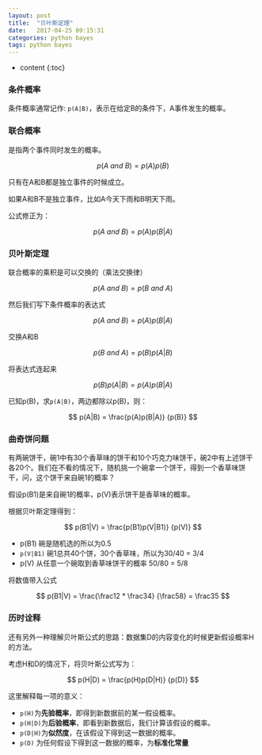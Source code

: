 ```yaml
---
layout: post
title:  "贝叶斯定理"
date:   2017-04-25 09:15:31
categories: python bayes
tags: python bayes
---
```


* content
{:toc}



### 条件概率

条件概率通常记作:  `p(A|B)`，表示在给定B的条件下，A事件发生的概率。

### 联合概率

是指两个事件同时发生的概率。

$$p(A\ and\ B) = p(A)p(B)$$

只有在A和B都是独立事件的时候成立。

如果A和B不是独立事件，比如A今天下雨和B明天下雨。

公式修正为：

$$p(A\ and\ B) = p(A)p(B|A)$$


### 贝叶斯定理

联合概率的乘积是可以交换的（乘法交换律）


$$p(A\ and\ B) = p(B\ and\ A)$$

然后我们写下条件概率的表达式

$$p(A\ and\ B) = p(A)p(B|A)$$


交换A和B

$$
p(B\ and\ A) = p(B)p(A|B)
$$

将表达式连起来

$$
  p(B)p(A|B) = p(A)p(B|A)
$$

已知p(B)，求`p(A|B)`，两边都除以p(B)，则：

$$
  p(A|B) = \frac{p(A)p(B|A)} {p(B)}
$$


### 曲奇饼问题

有两碗饼干，碗1中有30个香草味的饼干和10个巧克力味饼干，碗2中有上述饼干各20个。我们在不看的情况下，随机挑一个碗拿一个饼干，得到一个香草味饼干，问，这个饼干来自碗1的概率？

假设p(B1)是来自碗1的概率，p(V)表示饼干是香草味的概率。

根据贝叶斯定理得到：

$$
  p(B1|V) = \frac{p(B1)p(V|B1)} {p(V)}
$$

* p(B1) 碗是随机选的所以为0.5
* `p(V|B1)` 碗1总共40个饼，30个香草味，所以为30/40 = 3/4
* p(V) 从任意一个碗取到香草味饼干的概率 50/80 = 5/8

将数值带入公式

$$
  p(B1|V) = \frac{\frac12 * \frac34} {\frac58} = \frac35
$$


### 历时诠释

还有另外一种理解贝叶斯公式的思路：数据集D的内容变化的时候更新假设概率H的方法。

考虑H和D的情况下，将贝叶斯公式写为：

$$
  p(H|D) = \frac{p(H)p(D|H)} {p(D)}
$$

这里解释每一项的意义：

* `p(H)`为**先验概率**，即得到新数据前的某一假设概率。
* `p(H|D)`为**后验概率**，即看到新数据后，我们计算该假设的概率。
* `p(D|H)`为**似然度**，在该假设下得到这一数据的概率。
* `p(D)` 为任何假设下得到这一数据的概率，为**标准化常量**


